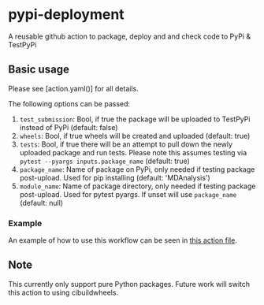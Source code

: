 # pypi-deployment
A reusable github action to package, deploy and and check code to PyPi & TestPyPi

## Basic usage

Please see [action.yaml()] for all details.

The following options can be passed:

1. `test_submission`: Bool, if true the package will be uploaded to TestPyPi instead of PyPi (default: false)
2. `wheels`: Bool, if true wheels will be created and uploaded (default: true)
3. `tests`: Bool, if true there will be an attempt to pull down the newly uploaded package and run tests. Please note this assumes testing via `pytest --pyargs inputs.package_name` (default: true)
4. `package_name`: Name of package on PyPi, only needed if testing package post-upload. Used for pip installing (default: 'MDAnalysis')
5. `module_name`: Name of package directory, only needed if testing package post-upload. Used for pytest pyargs. If unset will use `package_name` (default: null)

### Example

An example of how to use this workflow can be seen in [this action file](https://github.com/MDAnalysis/mda-xdrlib/blob/main/.github/workflows/deploy.yaml).

## Note
This currently only support pure Python packages. Future work will switch this action to using cibuildwheels.
